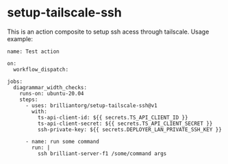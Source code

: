 # setup-tailscale-ssh

This is an action composite to setup ssh acess through tailscale. Usage example:

```
name: Test action

on:
  workflow_dispatch:

jobs:
  diagrammar_width_checks:
    runs-on: ubuntu-20.04
    steps:
      - uses: brilliantorg/setup-tailscale-ssh@v1
        with:
          ts-api-client-id: ${{ secrets.TS_API_CLIENT_ID }}
          ts-api-client-secret: ${{ secrets.TS_API_CLIENT_SECRET }}
          ssh-private-key: ${{ secrets.DEPLOYER_LAN_PRIVATE_SSH_KEY }}

      - name: run some command
        run: |
          ssh brilliant-server-f1 /some/command args
```
